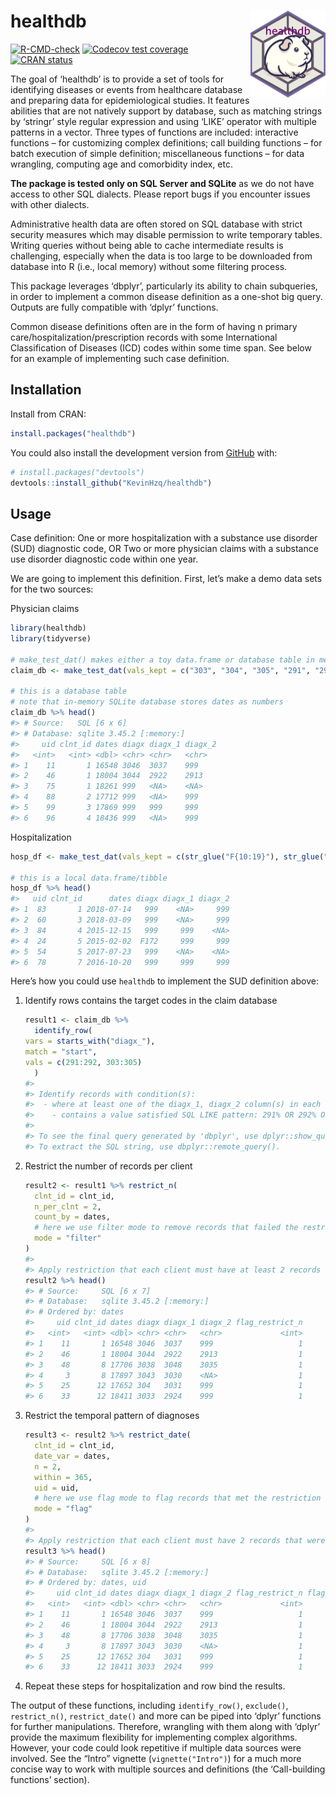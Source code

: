 
<!-- README.md is generated from README.Rmd. Please edit that file -->

# healthdb <a href="https://kevinhzq.github.io/healthdb/"><img src="man/figures/logo.png" alt="healthdb website" align="right" height="139"/></a>

<!-- badges: start -->

[![R-CMD-check](https://github.com/KevinHzq/healthdb/actions/workflows/R-CMD-check.yaml/badge.svg)](https://github.com/KevinHzq/healthdb/actions/workflows/R-CMD-check.yaml)
[![Codecov test
coverage](https://codecov.io/gh/KevinHzq/healthdb/branch/master/graph/badge.svg)](https://app.codecov.io/gh/KevinHzq/healthdb?branch=master)
[![CRAN
status](https://www.r-pkg.org/badges/version/healthdb)](https://CRAN.R-project.org/package=healthdb)

<!-- badges: end -->

The goal of ‘healthdb’ is to provide a set of tools for identifying
diseases or events from healthcare database and preparing data for
epidemiological studies. It features abilities that are not natively
support by database, such as matching strings by ‘stringr’ style regular
expression and using ‘LIKE’ operator with multiple patterns in a vector.
Three types of functions are included: interactive functions – for
customizing complex definitions; call building functions – for batch
execution of simple definition; miscellaneous functions – for data
wrangling, computing age and comorbidity index, etc.

**The package is tested only on SQL Server and SQLite** as we do not
have access to other SQL dialects. Please report bugs if you encounter
issues with other dialects.

Administrative health data are often stored on SQL database with strict
security measures which may disable permission to write temporary
tables. Writing queries without being able to cache intermediate results
is challenging, especially when the data is too large to be downloaded
from database into R (i.e., local memory) without some filtering
process.

This package leverages ‘dbplyr’, particularly its ability to chain
subqueries, in order to implement a common disease definition as a
one-shot big query. Outputs are fully compatible with ‘dplyr’ functions.

Common disease definitions often are in the form of having n primary
care/hospitalization/prescription records with some International
Classification of Diseases (ICD) codes within some time span. See below
for an example of implementing such case definition.

## Installation

Install from CRAN:

``` r
install.packages("healthdb")
```

You could also install the development version from
[GitHub](https://github.com/) with:

``` r
# install.packages("devtools")
devtools::install_github("KevinHzq/healthdb")
```

## Usage

Case definition: One or more hospitalization with a substance use
disorder (SUD) diagnostic code, OR Two or more physician claims with a
substance use disorder diagnostic code within one year.

We are going to implement this definition. First, let’s make a demo data
sets for the two sources:

Physician claims

``` r
library(healthdb)
library(tidyverse)

# make_test_dat() makes either a toy data.frame or database table in memory with known number of rows that satisfy the query we will show later
claim_db <- make_test_dat(vals_kept = c("303", "304", "305", "291", "292", str_glue("30{30:59}"), str_glue("29{10:29}"), noise_val = c("999", "111")), type = "database")

# this is a database table
# note that in-memory SQLite database stores dates as numbers
claim_db %>% head()
#> # Source:   SQL [6 x 6]
#> # Database: sqlite 3.45.2 [:memory:]
#>     uid clnt_id dates diagx diagx_1 diagx_2
#>   <int>   <int> <dbl> <chr> <chr>   <chr>  
#> 1    11       1 16548 3046  3037    999    
#> 2    46       1 18004 3044  2922    2913   
#> 3    75       1 18261 999   <NA>    <NA>   
#> 4    88       2 17712 999   <NA>    999    
#> 5    99       3 17869 999   999     999    
#> 6    96       4 18436 999   <NA>    999
```

Hospitalization

``` r
hosp_df <- make_test_dat(vals_kept = c(str_glue("F{10:19}"), str_glue("F{100:199}"), noise_val = "999"), type = "data.frame")

# this is a local data.frame/tibble
hosp_df %>% head()
#>   uid clnt_id      dates diagx diagx_1 diagx_2
#> 1  83       1 2018-07-14   999    <NA>     999
#> 2  60       3 2018-03-09   999    <NA>     999
#> 3  84       4 2015-12-15   999     999    <NA>
#> 4  24       5 2015-02-02  F172     999     999
#> 5  54       5 2017-07-23   999    <NA>    <NA>
#> 6  78       7 2016-10-20   999     999     999
```

Here’s how you could use `healthdb` to implement the SUD definition
above:

1.  Identify rows contains the target codes in the claim database

    ``` r
    result1 <- claim_db %>%
      identify_row(
    vars = starts_with("diagx_"),
    match = "start",
    vals = c(291:292, 303:305)
      )
    #> 
    #> Identify records with condition(s): 
    #>  - where at least one of the diagx_1, diagx_2 column(s) in each record 
    #>    - contains a value satisfied SQL LIKE pattern: 291% OR 292% OR 303% OR 304% OR 305% 
    #> 
    #> To see the final query generated by 'dbplyr', use dplyr::show_query() on the output. 
    #> To extract the SQL string, use dbplyr::remote_query().
    ```

2.  Restrict the number of records per client

    ``` r
    result2 <- result1 %>% restrict_n(
      clnt_id = clnt_id,
      n_per_clnt = 2,
      count_by = dates,
      # here we use filter mode to remove records that failed the restriction
      mode = "filter"
    )
    #> 
    #> Apply restriction that each client must have at least 2 records with distinct dates. Clients/groups whichdid not meetthe condition were excluded.
    result2 %>% head()
    #> # Source:     SQL [6 x 7]
    #> # Database:   sqlite 3.45.2 [:memory:]
    #> # Ordered by: dates
    #>     uid clnt_id dates diagx diagx_1 diagx_2 flag_restrict_n
    #>   <int>   <int> <dbl> <chr> <chr>   <chr>             <int>
    #> 1    11       1 16548 3046  3037    999                   1
    #> 2    46       1 18004 3044  2922    2913                  1
    #> 3    48       8 17706 3038  3048    3035                  1
    #> 4     3       8 17897 3043  3030    <NA>                  1
    #> 5    25      12 17652 304   3031    999                   1
    #> 6    33      12 18411 3033  2924    999                   1
    ```

3.  Restrict the temporal pattern of diagnoses

    ``` r
    result3 <- result2 %>% restrict_date(
      clnt_id = clnt_id,
      date_var = dates,
      n = 2,
      within = 365,
      uid = uid,
      # here we use flag mode to flag records that met the restriction instead of removing those
      mode = "flag"
    )
    #> 
    #> Apply restriction that each client must have 2 records that were  within 365 days. Records that met the condition were flagged.
    result3 %>% head()
    #> # Source:     SQL [6 x 8]
    #> # Database:   sqlite 3.45.2 [:memory:]
    #> # Ordered by: dates, uid
    #>     uid clnt_id dates diagx diagx_1 diagx_2 flag_restrict_n flag_restrict_date
    #>   <int>   <int> <dbl> <chr> <chr>   <chr>             <int>              <int>
    #> 1    11       1 16548 3046  3037    999                   1                  0
    #> 2    46       1 18004 3044  2922    2913                  1                  0
    #> 3    48       8 17706 3038  3048    3035                  1                  1
    #> 4     3       8 17897 3043  3030    <NA>                  1                  0
    #> 5    25      12 17652 304   3031    999                   1                  0
    #> 6    33      12 18411 3033  2924    999                   1                  0
    ```

4.  Repeat these steps for hospitalization and row bind the results.

The output of these functions, including `identify_row()`, `exclude()`,
`restrict_n()`, `restrict_date()` and more can be piped into ‘dplyr’
functions for further manipulations. Therefore, wrangling with them
along with ‘dplyr’ provide the maximum flexibility for implementing
complex algorithms. However, your code could look repetitive if multiple
data sources were involved. See the “Intro” vignette
(`vignette("Intro")`) for a much more concise way to work with multiple
sources and definitions (the ‘Call-building functions’ section).
